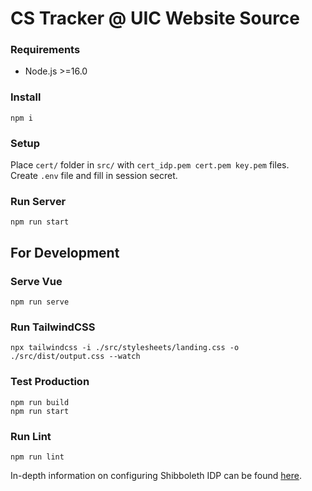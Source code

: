 
# CS Tracker @ UIC Website Source

### Requirements

- Node.js >=16.0

### Install

```cli
npm i
```

### Setup

Place `cert/` folder in `src/` with `cert_idp.pem cert.pem key.pem` files.  
Create `.env` file and fill in session secret.

### Run Server

```cli
npm run start
```

## For Development

### Serve Vue

```cli
npm run serve
```

### Run TailwindCSS

```cli
npx tailwindcss -i ./src/stylesheets/landing.css -o ./src/dist/output.css --watch
```

### Test Production

```cli
npm run build
npm run start
```

### Run Lint

```cli
npm run lint
```

In-depth information on configuring Shibboleth IDP can be found [here](https://github.com/ritstudentgovernment/passport-saml-example/blob/master/README.md).
